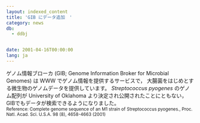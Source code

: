```yaml
---
layout: indexed_content
title: 'GIB にデータ追加　'
category: news
db:
  - ddbj


date: 2001-04-16T00:00:00
lang: ja
---
```


<html>ゲノム情報ブローカ (GIB; Genome Information Broker for Microbial Genomes) は WWW でゲノム情報を提供するサービスで， 大腸菌をはじめとする微生物のゲノムデータを提供しています。 <i>Streptococcus pyogenes</i> のゲノム配列が University of Oklahoma より決定され公開されたことにともない，GIBでもデータが検索できるようになりました。<br><small>Reference: Complete genome sequence of an M1 strain of Streptococcus pyogenes., Proc. Natl. Acad. Sci. U.S.A. 98 (8), 4658-4663 (2001)</small></html>
